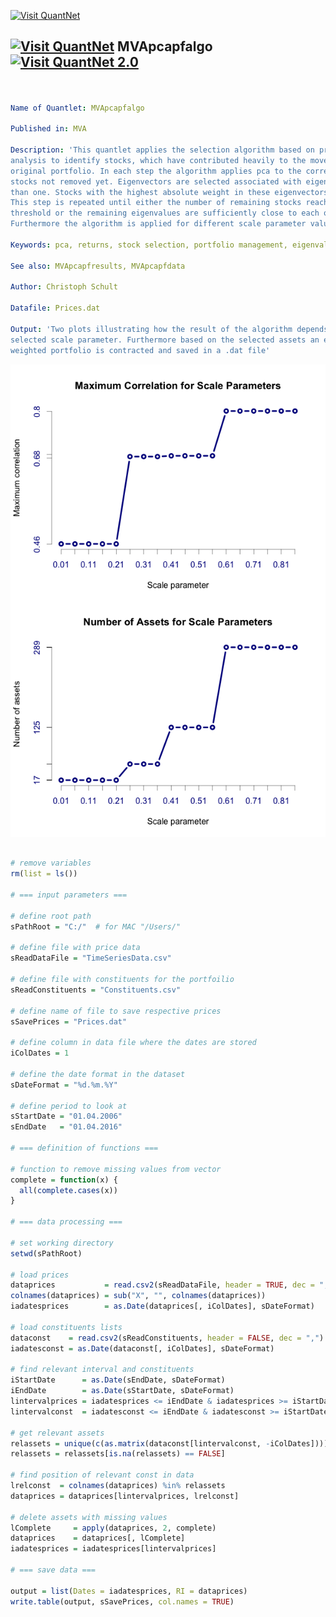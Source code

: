 
[<img src="https://github.com/QuantLet/Styleguide-and-FAQ/blob/master/pictures/banner.png" width="880" alt="Visit QuantNet">](http://quantlet.de/index.php?p=info)

## [<img src="https://github.com/QuantLet/Styleguide-and-Validation-procedure/blob/master/pictures/qloqo.png" alt="Visit QuantNet">](http://quantlet.de/) **MVApcapfalgo** [<img src="https://github.com/QuantLet/Styleguide-and-Validation-procedure/blob/master/pictures/QN2.png" width="60" alt="Visit QuantNet 2.0">](http://quantlet.de/d3/ia)

```yaml


Name of Quantlet: MVApcapfalgo
 
Published in: MVA

Description: 'This quantlet applies the selection algorithm based on principal component
analysis to identify stocks, which have contributed heavily to the movement in the
original portfolio. In each step the algorithm applies pca to the correlation matrix of
stocks not removed yet. Eigenvectors are selected associated with eigenvalues smaller
than one. Stocks with the highest absolute weight in these eigenvectors are removed.
This step is repeated until either the number of remaining stocks reaches a predefined
threshold or the remaining eigenvalues are sufficiently close to each other. 
Furthermore the algorithm is applied for different scale parameter values.'

Keywords: pca, returns, stock selection, portfolio management, eigenvalues, eigenvectors
     
See also: MVApcapfresults, MVApcapfdata

Author: Christoph Schult

Datafile: Prices.dat
     
Output: 'Two plots illustrating how the result of the algorithm depends on the
selected scale parameter. Furthermore based on the selected assets an equal 
weighted portfolio is contracted and saved in a .dat file'

```

![Picture1](AlgoResults.png)

```r

# remove variables
rm(list = ls())

# === input parameters ===

# define root path
sPathRoot = "C:/"  # for MAC "/Users/"

# define file with price data
sReadDataFile = "TimeSeriesData.csv"

# define file with constituents for the portfoilio
sReadConstituents = "Constituents.csv"

# define name of file to save respective prices
sSavePrices = "Prices.dat"

# define column in data file where the dates are stored
iColDates = 1

# define the date format in the dataset
sDateFormat = "%d.%m.%Y"

# define period to look at
sStartDate = "01.04.2006"
sEndDate   = "01.04.2016"

# === definition of functions ===

# function to remove missing values from vector
complete = function(x) {
  all(complete.cases(x))
}

# === data processing ===

# set working directory
setwd(sPathRoot)

# load prices
dataprices           = read.csv2(sReadDataFile, header = TRUE, dec = ",")
colnames(dataprices) = sub("X", "", colnames(dataprices))
iadatesprices        = as.Date(dataprices[, iColDates], sDateFormat)

# load constituents lists
dataconst    = read.csv2(sReadConstituents, header = FALSE, dec = ",")
iadatesconst = as.Date(dataconst[, iColDates], sDateFormat)

# find relevant interval and constituents
iStartDate      = as.Date(sEndDate, sDateFormat)
iEndDate        = as.Date(sStartDate, sDateFormat)
lintervalprices = iadatesprices <= iEndDate & iadatesprices >= iStartDate
lintervalconst  = iadatesconst <= iEndDate & iadatesconst >= iStartDate

# get relevant assets
relassets = unique(c(as.matrix(dataconst[lintervalconst, -iColDates])))
relassets = relassets[is.na(relassets) == FALSE]

# find position of relevant const in data
lrelconst  = colnames(dataprices) %in% relassets
dataprices = dataprices[lintervalprices, lrelconst]

# delete assets with missing values
lComplete     = apply(dataprices, 2, complete)
dataprices    = dataprices[, lComplete]
iadatesprices = iadatesprices[lintervalprices]

# === save data ===

output = list(Dates = iadatesprices, RI = dataprices)
write.table(output, sSavePrices, col.names = TRUE)

```
